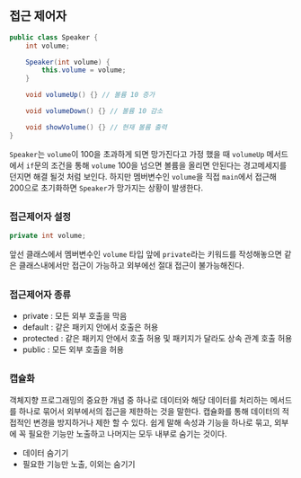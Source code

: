 ## 접근 제어자
```java
public class Speaker {
    int volume;

    Speaker(int volume) {
        this.volume = volume;
    }

    void volumeUp() {} // 볼륨 10 증가 

    void volumeDown() {} // 볼륨 10 감소 

    void showVolume() {} // 현재 볼륨 출력 
}
```
`Speaker`는 `volume`이 100을 초과하게 되면 망가진다고 가정 했을 때 `volumeUp` 메서드에서
`if`문의 조건을 통해 `volume` 100을 넘으면 볼륨을 올리면 안된다는 경고메세지를 던지면 해결 될것
처럼 보인다. 하지만 멤버변수인 `volume`을 직접 `main`에서 접근해 200으로 초기화하면
`Speaker`가 망가지는 상황이 발생한다.

##
### 접근제어자 설정
```java
private int volume;
```
앞선 클래스에서 멤버변수인 `volume` 타입 앞에 `private`라는 키워드를 작성해놓으면
같은 클래스내에서만 접근이 가능하고 외부에선 절대 접근이 불가능해진다.

##
### 접근제어자 종류
- private : 모든 외부 호출을 막음
- default : 같은 패키지 안에서 호출은 허용
- protected : 같은 패키지 안에서 호출 허용 및 패키지가 달라도 상속 관계 호출 허용
- public : 모든 외부 호출을 허용

##
### 캡슐화
객체지향 프로그래밍의 중요한 개념 중 하나로 데이터와 해당 데이터를 처리하는 메서드를 하나로 묶어서
외부에서의 접근을 제한하는 것을 말한다. 캡슐화를 통해 데이터의 적접적인 변경을 방지하거나 제한 할 수 있다.
쉽게 말해 속성과 기능을 하나로 묶고, 외부에 꼭 필요한 기능만 노출하고 나머지는 모두 내부로 숨기는 것이다.

- 데이터 숨기기
- 필요한 기능만 노출, 이외는 숨기기